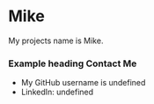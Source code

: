    

Mike
====

My projects name is Mike.

### Example heading Contact Me

*   My GitHub username is undefined
*   LinkedIn: undefined